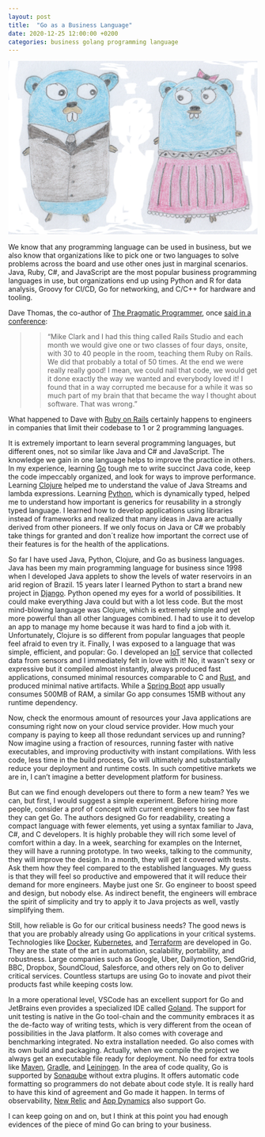 ```yaml
---
layout: post
title:  "Go as a Business Language"
date: 2020-12-25 12:00:00 +0200
categories: business golang programming language
---
```


![Programming Activity](/images/posts/go-as-a-business-language.png)

We know that any programming language can be used in business, but we also know that organizations like to pick one or two languages to solve problems across the board and use other ones just in marginal scenarios. Java, Ruby, C#, and JavaScript are the most popular business programming languages in use, but organizations end up using Python and R for data analysis, Groovy for CI/CD, Go for networking, and C/C++ for hardware and tooling.

<!-- more -->

Dave Thomas, the co-author of [The Pragmatic Programmer](https://en.wikipedia.org/wiki/The_Pragmatic_Programmer), once [said in a conference](https://youtu.be/0AzkH8SYyOc):

>>  “Mike Clark and I had this thing called Rails Studio and each month we would give one or two classes of four days, onsite, with 30 to 40 people in the room, teaching them Ruby on Rails. We did that probably a total of 50 times. At the end we were really really good! I mean, we could nail that code, we would get it done exactly the way we wanted and everybody loved it! I found that in a way corrupted me because for a while it was so much part of my brain that that became the way I thought about software. That was wrong.”

What happened to Dave with [Ruby on Rails](https://rubyonrails.org) certainly happens to engineers in companies that limit their codebase to 1 or 2 programming languages.

It is extremely important to learn several programming languages, but different ones, not so similar like Java and C# and JavaScript. The knowledge we gain in one language helps to improve the practice in others. In my experience, learning [Go](https://www.golang.org) tough me to write succinct Java code, keep the code impeccably organized, and look for ways to improve performance. Learning [Clojure](https://www.clojure.org) helped me to understand the value of Java Streams and lambda expressions. Learning [Python](https://www.python.org), which is dynamically typed, helped me to understand how important is generics for reusability in a strongly typed language. I learned how to develop applications using libraries instead of frameworks and realized that many ideas in Java are actually derived from other pioneers. If we only focus on Java or C# we probably take things for granted and don´t realize how important the correct use of their features is for the health of the applications.

So far I have used Java, Python, Clojure, and Go as business languages. Java has been my main programming language for business since 1998 when I developed Java applets to show the levels of water reservoirs in an arid region of Brazil. 15 years later I learned Python to start a brand new project in [Django](https://www.djangoproject.com). Python opened my eyes for a world of possibilities. It could make everything Java could but with a lot less code. But the most mind-blowing language was Clojure, which is extremely simple and yet more powerful than all other languages combined. I had to use it to develop an app to manage my home because it was hard to find a job with it. Unfortunately, Clojure is so different from popular languages that people feel afraid to even try it. Finally, I was exposed to a language that was simple, efficient, and popular: Go. I developed an [IoT](https://en.wikipedia.org/wiki/Internet_of_things) service that collected data from sensors and I immediately felt in love with it! No, it wasn't sexy or expressive but it compiled almost instantly, always produced fast applications, consumed minimal resources comparable to C and [Rust](https://www.rust-lang.org), and produced minimal native artifacts. While a [Spring Boot](https://spring.io/projects/spring-boot) app usually consumes 500MB of RAM, a similar Go app consumes 15MB without any runtime dependency.

Now, check the enormous amount of resources your Java applications are consuming right now on your cloud service provider. How much your company is paying to keep all those redundant services up and running? Now imagine using a fraction of resources, running faster with native executables, and improving productivity with instant compilations. With less code, less time in the build process, Go will ultimately and substantially reduce your deployment and runtime costs. In such competitive markets we are in, I can’t imagine a better development platform for business.

But can we find enough developers out there to form a new team? Yes we can, but first, I would suggest a simple experiment. Before hiring more people, consider a prof of concept with current engineers to see how fast they can get Go. The authors designed Go for readability, creating a compact language with fewer elements, yet using a syntax familiar to Java, C#, and C developers. It is highly probable they will rich some level of comfort within a day. In a week, searching for examples on the Internet, they will have a running prototype. In two weeks, talking to the community, they will improve the design. In a month, they will get it covered with tests. Ask them how they feel compared to the established languages. My guess is that they will feel so productive and empowered that it will reduce their demand for more engineers. Maybe just one Sr. Go engineer to boost speed and design, but nobody else. As indirect benefit, the engineers will embrace the spirit of simplicity and try to apply it to Java projects as well, vastly simplifying them.

Still, how reliable is Go for our critical business needs? The good news is that you are probably already using Go applications in your critical systems. Technologies like [Docker](https://www.docker.com), [Kubernetes](https://kubernetes.io), and [Terraform](https://www.terraform.io) are developed in Go. They are the state of the art in automation, scalability, portability, and robustness. Large companies such as Google, Uber, Dailymotion, SendGrid, BBC, Dropbox, SoundCloud, Salesforce, and others rely on Go to deliver critical services. Countless startups are using Go to inovate and pivot their products fast while keeping costs low.

In a more operational level, VSCode has an excellent support for Go and JetBrains even provides a specialized IDE called [Goland](https://www.jetbrains.com/go/). The support for unit testing is native in the Go tool-chain and the community embraces it as the de-facto way of writing tests, which is very different from the ocean of possibilities in the Java platform. It also comes with coverage and benchmarking integrated. No extra installation needed. Go also comes with its own build and packaging. Actually, when we compile the project we always get an executable file ready for deployment. No need for extra tools like [Maven](https://maven.apache.org), [Gradle](https://gradle.org), and [Leiningen](https://leiningen.org). In the area of code quality, Go is supported by [Sonaqube](https://www.sonarqube.org) without extra plugins. It offers automatic code formatting so programmers do not debate about code style. It is really hard to have this kind of agreement and Go made it happen. In terms of observability, [New Relic](https://docs.newrelic.com/docs/agents/go-agent/get-started/introduction-new-relic-go) and [App Dynamics](https://docs.appdynamics.com/display/PRO45/Using+Go+SDK) also support Go. 

I can keep going on and on, but I think at this point you had enough evidences of the piece of mind Go can bring to your business.
